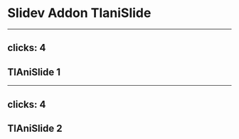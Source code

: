 # Slidev Addon TlaniSlide

---
clicks: 4
---

## TlAniSlide 1

<SlidevTlanislide id="deck1" class="w-200 h-100" />


---
clicks: 4
---

## TlAniSlide 2

<SlidevTlanislide id="deck2" class="w-200 h-100" />
